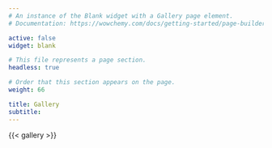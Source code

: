 ```yaml
---
# An instance of the Blank widget with a Gallery page element.
# Documentation: https://wowchemy.com/docs/getting-started/page-builder/

active: false
widget: blank

# This file represents a page section.
headless: true

# Order that this section appears on the page.
weight: 66

title: Gallery
subtitle:
---
```


{{< gallery >}}
